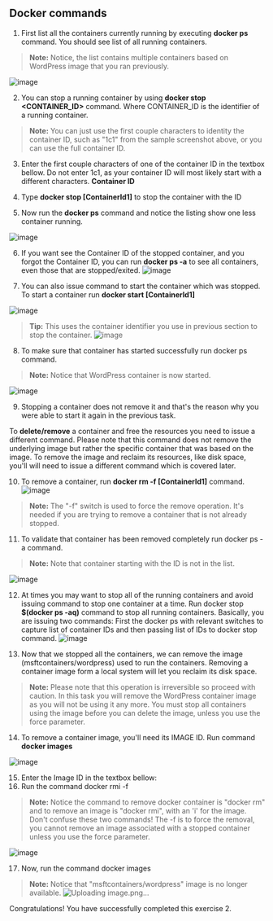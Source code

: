 ## Docker commands 

1. First list all the containers currently running by executing **docker ps** command. You should see list of
all running containers.

> **Note:** Notice, the list contains multiple containers based on WordPress image that you ran
previously.

![image](https://user-images.githubusercontent.com/85903942/233814723-878f3772-d0d7-4713-bb08-2976a09fa643.png)

2. You can stop a running container by using **docker stop <CONTAINER_ID>** command. Where
CONTAINER_ID is the identifier of a running container.

>**Note:** You can just use the first couple characters to identity the container ID, such as "1c1" from
the sample screenshot above, or you can use the full container ID.

3. Enter the first couple characters of one of the container ID in the textbox bellow. Do not enter 1c1, as
your container ID will most likely start with a different characters.
**Container ID**
4. Type **docker stop [ContainerId1]** to stop the container with the ID 

5. Now run the **docker ps** command and notice the listing show one less container running.

![image](https://user-images.githubusercontent.com/85903942/233814880-38984196-fff5-4806-882b-ce8f58b825fb.png)

6. If you want see the Container ID of the stopped container, and you forgot the Container ID, you can run
**docker ps -a** to see all containers, even those that are stopped/exited.
![image](https://user-images.githubusercontent.com/85903942/233814887-8489ee88-d649-4540-a58a-52b75e874349.png)

7. You can also issue command to start the container which was stopped. To start a container run 
**docker start [ContainerId1]**

![image](https://user-images.githubusercontent.com/85903942/233814899-71dc1d3c-2d48-48f3-904e-ffa5c948a31d.png)
  
> **Tip:** This uses the container identifier you use in previous section to stop the container.
![image](https://user-images.githubusercontent.com/85903942/233814909-216fa83d-f633-464a-aef1-41e9b7d6b206.png)

8. To make sure that container has started successfully run docker ps command.
> **Note:** Notice that WordPress container is now started.

![image](https://user-images.githubusercontent.com/85903942/233814927-96843bd8-0071-4a7b-a869-d59ee4fd8084.png)

9. Stopping a container does not remove it and that's the reason why you were able to start it again in the
previous task.

To **delete/remove** a container and free the resources you need to issue a different command. Please
note that this command does not remove the underlying image but rather the specific container that
was based on the image. To remove the image and reclaim its resources, like disk space, you'll will need
to issue a different command which is covered later.

10. To remove a container, run **docker rm -f [ContainerId1]** command.
![image](https://user-images.githubusercontent.com/85903942/233814933-06f85751-40b9-4429-a09d-357081ec8d48.png)

> **Note:** The "-f" switch is used to force the remove operation. It's needed if you are trying to
remove a container that is not already stopped.

11. To validate that container has been removed completely run docker ps -a command.
> **Note:** Note that container starting with the ID is not in the list.

![image](https://user-images.githubusercontent.com/85903942/233814938-9fd9567c-128a-40a4-ba73-b6efba9c69c1.png)


12. At times you may want to stop all of the running containers and avoid issuing command to stop one
container at a time. Run docker stop **$(docker ps -aq)** command to stop all running containers.
Basically, you are issuing two commands: First the docker ps with relevant switches to capture list of
container IDs and then passing list of IDs to docker stop command.
![image](https://user-images.githubusercontent.com/85903942/233814944-c6a93ac0-9061-40b6-babb-c908a4e831fc.png)

13. Now that we stopped all the containers, we can remove the image (msftcontainers/wordpress) used
to run the containers. Removing a container image form a local system will let you reclaim its disk
space.

> **Note:** Please note that this operation is irreversible so proceed with caution. In this task you will
remove the WordPress container image as you will not be using it any more. You must stop all
containers using the image before you can delete the image, unless you use the force
parameter.

14. To remove a container image, you'll need its IMAGE ID. Run command **docker images**

![image](https://user-images.githubusercontent.com/85903942/233814959-341d730d-7722-4c85-b1f4-10279e0f5cda.png)

15. Enter the Image ID in the textbox bellow:
16. Run the command docker rmi <ImageId1> -f
> **Note:** Notice the command to remove docker container is "docker rm" and to remove an image
is "docker rmi", with an 'i' for the image. Don't confuse these two commands! The -f is to force
the removal, you cannot remove an image associated with a stopped container unless you use
the force parameter.

![image](https://user-images.githubusercontent.com/85903942/233814973-7072ee75-0337-4dd4-88dc-4c9f573bae48.png)

17. Now, run the command docker images

> **Note:** Notice that "msftcontainers/wordpress" image is no longer available.
![Uploading image.png…]()

Congratulations!
You have successfully completed this exercise 2.  
